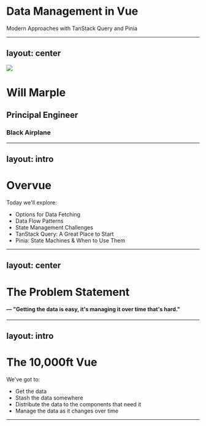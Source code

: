 <h1 class="gradient-title">Data Management in Vue</h1>
Modern Approaches with TanStack Query and Pinia

<!--
Welcome to this presentation about Data Management in Vue!
-->

---
layout: center
---

<div class="flex flex-col items-center">
  <img src="/images/ba-logo.svg" class="w-40 mb-8 opacity-75" />

  # Will Marple

  <h2 class="font-normal text-2xl opacity-75">Principal Engineer</h2>
  <h3 class="font-normal text-xl opacity-75">Black Airplane</h3>
</div> 

---
layout: intro
---

<h1 class="gradient-title">Overvue</h1>

Today we'll explore:

<ul class="w-fit mx-auto text-left">
  <v-clicks>
    <li>Options for Data Fetching</li>
    <li>Data Flow Patterns</li>
    <li>State Management Challenges</li>
    <li>TanStack Query: A Great Place to Start</li>
    <li>Pinia: State Machines & When to Use Them</li>
  </v-clicks>
</ul>

---
layout: center
---

<h1 class="gradient-title">The Problem Statement</h1>

<h4 class="text-xl opacity-75">
  —  "Getting the data is easy, it's managing it over time that's hard."
</h4>

---
layout: intro
---

<h1 class="gradient-title">The 10,000ft Vue</h1>

We've got to:

<ul class="w-fit mx-auto text-left">
  <v-clicks>
    <li>Get the data</li>
    <li>Stash the data somewhere</li>
    <li>Distribute the data to the components that need it</li>
    <li>Manage the data as it changes over time</li>
  </v-clicks>
</ul>

---